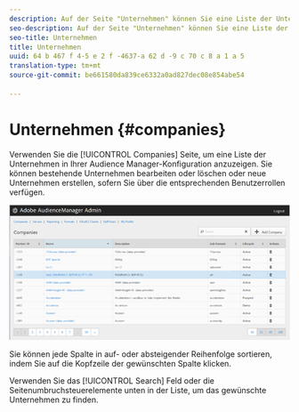 ```yaml
---
description: Auf der Seite "Unternehmen" können Sie eine Liste der Unternehmen in Ihrer Audience Manager-Konfiguration anzeigen. Sie können bestehende Unternehmen bearbeiten oder löschen oder neue Unternehmen erstellen, sofern Sie über die entsprechenden Benutzerrollen verfügen.
seo-description: Auf der Seite "Unternehmen" können Sie eine Liste der Unternehmen in Ihrer Audience Manager-Konfiguration anzeigen. Sie können bestehende Unternehmen bearbeiten oder löschen oder neue Unternehmen erstellen, sofern Sie über die entsprechenden Benutzerrollen verfügen.
seo-title: Unternehmen
title: Unternehmen
uuid: 64 b 467 f 4-5 e 2 f -4637-a 62 d -9 c 70 c 8 a 1 a 5
translation-type: tm+mt
source-git-commit: be661580da839ce6332a0ad827dec08e854abe54

---
```



# Unternehmen {#companies}

Verwenden Sie die [!UICONTROL Companies] Seite, um eine Liste der Unternehmen in Ihrer Audience Manager-Konfiguration anzuzeigen. Sie können bestehende Unternehmen bearbeiten oder löschen oder neue Unternehmen erstellen, sofern Sie über die entsprechenden Benutzerrollen verfügen.

![](assets/companies.png)

Sie können jede Spalte in auf- oder absteigender Reihenfolge sortieren, indem Sie auf die Kopfzeile der gewünschten Spalte klicken.

Verwenden Sie das [!UICONTROL Search] Feld oder die Seitenumbruchsteuerelemente unten in der Liste, um das gewünschte Unternehmen zu finden.
